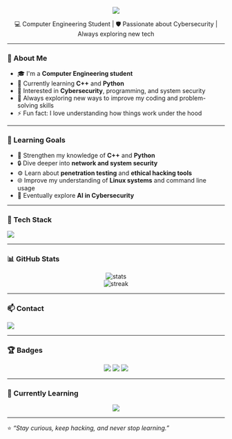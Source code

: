 <!-- Banner -->
<p align="center">
  <img src="https://capsule-render.vercel.app/api?type=waving&color=0:1E3A8A,100:000000&height=180&section=header&text=Sudenaz&fontColor=FFFFFF&fontSize=45&fontAlignY=35&desc=Computer%20Engineering%20Student%20|%20Cybersecurity%20Learner&descAlignY=55" />
</p>

<!-- Bio -->
<p align="center">
  💻 Computer Engineering Student | 🛡️ Passionate about Cybersecurity | Always exploring new tech
</p>

---

### 🚀 About Me
- 🎓 I'm a **Computer Engineering student**  
- 🔭 Currently learning **C++** and **Python**  
- 🧩 Interested in **Cybersecurity**, programming, and system security  
- 🌱 Always exploring new ways to improve my coding and problem-solving skills  
- ⚡ Fun fact: I love understanding how things work under the hood  

---

### 🎯 Learning Goals
- 🧠 Strengthen my knowledge of **C++** and **Python**
- 🔒 Dive deeper into **network and system security**
- ⚙️ Learn about **penetration testing** and **ethical hacking tools**
- 🌐 Improve my understanding of **Linux systems** and command line usage
- 🤖 Eventually explore **AI in Cybersecurity**

---

### 🧠 Tech Stack
<p align="left">
  <img src="https://skillicons.dev/icons?i=cpp,python,git,github,linux,vscode" />
</p>

---

### 📊 GitHub Stats
<p align="center">
  <img src="https://github-readme-stats.vercel.app/api?username=sudenaz&show_icons=true&theme=tokyonight" alt="stats" />
  <br/>
  <img src="https://github-readme-streak-stats.herokuapp.com/?user=sudenaz&theme=tokyonight" alt="streak" />
</p>

---

### 📫 Contact
<p align="left">
  <a href="mailto:sudenazkoru973@gmail.com">
    <img src="https://img.shields.io/badge/Email-D14836?style=for-the-badge&logo=gmail&logoColor=white" />
  </a>
</p>

---

### 🏆 Badges
<p align="center">
  <img src="https://img.shields.io/badge/C++-00599C?style=for-the-badge&logo=c%2B%2B&logoColor=white"/>
  <img src="https://img.shields.io/badge/Python-3776AB?style=for-the-badge&logo=python&logoColor=white"/>
  <img src="https://img.shields.io/badge/Cybersecurity-000000?style=for-the-badge&logo=probot&logoColor=white"/>
</p>

---

### 🔄 Currently Learning
<p align="center">
  <img src="https://readme-typing-svg.herokuapp.com?color=00FFFF&lines=Learning+C%2B%2B+and+Python;Exploring+Cybersecurity;Building+Projects+and+Growing!" />
</p>

---

⭐️ *“Stay curious, keep hacking, and never stop learning.”*


